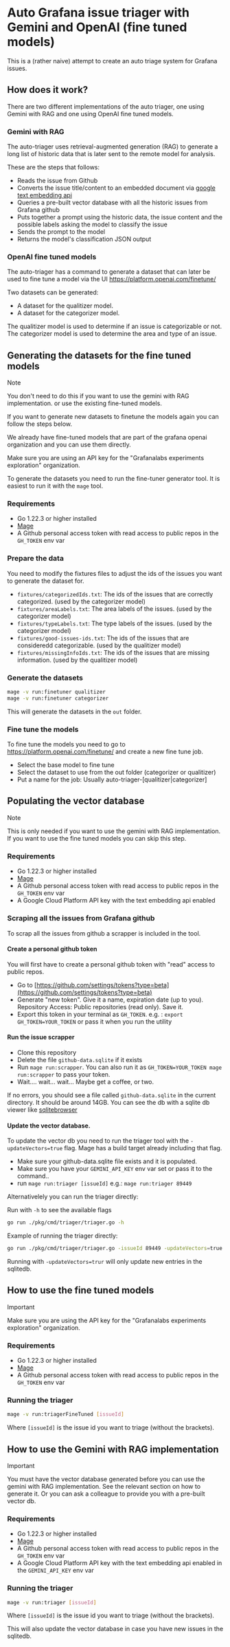 # Auto Grafana issue triager with Gemini and OpenAI (fine tuned models)

This is a (rather naive) attempt to create an auto triage system for Grafana issues.

## How does it work?

There are two different implementations of the auto triager, one using Gemini with RAG and one using OpenAI fine tuned models.

### Gemini with RAG

The auto-triager uses retrieval-augmented generation (RAG) to generate a long list of historic data
that is later sent to the remote model for analysis.

These are the steps that follows:

- Reads the issue from Github
- Converts the issue title/content to an embedded document via [google text embedding api](https://ai.google.dev/gemini-api/docs/embeddings)
- Queries a pre-built vector database with all the historic issues from Grafana github
- Puts together a prompt using the historic data, the issue content and the possible labels asking the model to classify the issue
- Sends the prompt to the model
- Returns the model's classification JSON output

### OpenAI fine tuned models

The auto-triager has a command to generate a dataset that can later be used to fine tune a model via the UI https://platform.openai.com/finetune/

Two datasets can be generated:

- A dataset for the qualitizer model.
- A dataset for the categorizer model.

The qualitizer model is used to determine if an issue is categorizable or not.
The categorizer model is used to determine the area and type of an issue.

## Generating the datasets for the fine tuned models

> [!NOTE]
> You don't need to do this if you want to use the gemini with RAG implementation.
> or use the existing fine-tuned models.

If you want to generate new datasets to finetune the models again you can follow the steps below.

We already have fine-tuned models that are part of the grafana openai organization and you can use them directly.

Make sure you are using an API key for the "Grafanalabs experiments exploration" organization.

To generate the datasets you need to run the fine-tuner generator tool. It is easiest to run it with the `mage` tool.

### Requirements

- Go 1.22.3 or higher installed
- [Mage](https://magefile.org/)
- A Github personal access token with read access to public repos in the `GH_TOKEN` env var

### Prepare the data

You need to modify the fixtures files to adjust the ids of the issues you want to generate the dataset for.

- `fixtures/categorizedIds.txt`: The ids of the issues that are correctly categorized. (used by the categorizer model)
- `fixtures/areaLabels.txt`: The area labels of the issues. (used by the categorizer model)
- `fixtures/typeLabels.txt`: The type labels of the issues. (used by the categorizer model)
- `fixtures/good-issues-ids.txt`: The ids of the issues that are consideredd categorizable. (used by the qualitizer model)
- `fixtures/missingInfoIds.txt`: The ids of the issues that are missing information. (used by the qualitizer model)

### Generate the datasets

```bash
mage -v run:finetuner qualitizer
mage -v run:finetuner categorizer
```

This will generate the datasets in the `out` folder.

### Fine tune the models

To fine tune the models you need to go to https://platform.openai.com/finetune/ and create a new fine tune job.

- Select the base model to fine tune
- Select the dataset to use from the out folder (categorizer or qualitizer)
- Put a name for the job: Usually auto-triager-[qualitizer|categorizer]

## Populating the vector database

> [!NOTE]
> This is only needed if you want to use the gemini with RAG implementation.
> If you want to use the fine tuned models you can skip this step.

### Requirements

- Go 1.22.3 or higher installed
- [Mage](https://magefile.org/)
- A Github personal access token with read access to public repos in the `GH_TOKEN` env var
- A Google Cloud Platform API key with the text embedding api enabled

### Scraping all the issues from Grafana github

To scrap all the issues from github a scrapper is included in the tool.

#### Create a personal github token

You will first have to create a personal github token with "read" access to public repos.

- Go to [https://github.com/settings/tokens?type=beta](https://github.com/settings/tokens?type=beta)
- Generate "new token". Give it a name, expiration date (up to you). Repository Access: Public repositories (read only). Save it.
- Export this token in your terminal as `GH_TOKEN`. e.g. : `export GH_TOKEN=YOUR_TOKEN` or pass it when you run the utility

#### Run the issue scrapper

- Clone this repository
- Delete the file `github-data.sqlite` if it exists
- Run `mage run:scrapper`. You can also run it as `GH_TOKEN=YOUR_TOKEN mage run:scrapper` to pass your token.
- Wait.... wait... wait... Maybe get a coffee, or two.

If no errors, you should see a file called `github-data.sqlite` in the current directory. It should be
around 14GB. You can see the db with a sqlite db viewer like [sqlitebrowser](https://sqlitebrowser.org/)

#### Update the vector database.

To update the vector db you need to run the triager tool with the `-updateVectors=true` flag.
Mage has a build target already including that flag.

- Make sure your github-data.sqlite file exists and it is populated.
- Make sure you have your `GEMINI_API_KEY` env var set or pass it to the command..
- run `mage run:triager [issueId]` e.g.: `mage run:triager 89449`

Alternativelely you can run the triager directly:

Run with `-h` to see the available flags

```bash
go run ./pkg/cmd/triager/triager.go -h
```

Example of running the triager directly:

```bash
go run ./pkg/cmd/triager/triager.go -issueId 89449 -updateVectors=true
```

Running with `-updateVectors=trur` will only update new entries in the sqlitedb.

## How to use the fine tuned models

> [!IMPORTANT]
> Make sure you are using the API key for the "Grafanalabs experiments exploration" organization.

### Requirements

- Go 1.22.3 or higher installed
- [Mage](https://magefile.org/)
- A Github personal access token with read access to public repos in the `GH_TOKEN` env var

### Running the triager

```bash
mage -v run:triagerFineTuned [issueId]
```

Where `[issueId]` is the issue id you want to triage (without the brackets).

## How to use the Gemini with RAG implementation

> [!IMPORTANT]
> You must have the vector database generated before you can use the gemini with RAG implementation.
> See the relevant section on how to generate it.
> Or you can ask a colleague to provide you with a pre-built vector db.

### Requirements

- Go 1.22.3 or higher installed
- [Mage](https://magefile.org/)
- A Github personal access token with read access to public repos in the `GH_TOKEN` env var
- A Google Cloud Platform API key with the text embedding api enabled in the `GEMINI_API_KEY` env var

### Running the triager

```bash
mage -v run:triager [issueId]
```

Where `[issueId]` is the issue id you want to triage (without the brackets).

This will also update the vector database in case you have new issues in the sqlitedb.

